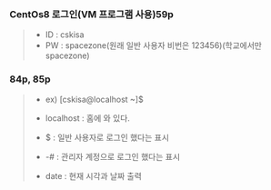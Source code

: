 ### CentOs8 로그인(VM 프로그램 사용)59p
>* ID : cskisa
>* PW : spacezone(원래 일반 사용자 비번은 123456)(학교에서만 spacezone)
>
### 84p, 85p
>* ex) [cskisa@localhost ~]$
>* localhost : 홈에 와 있다.
>* $ : 일반 사용자로 로그인 했다는 표시
>* -# : 관리자 계정으로 로그인 했다는 표시
>
>* date : 현재 시각과 날짜 출력
